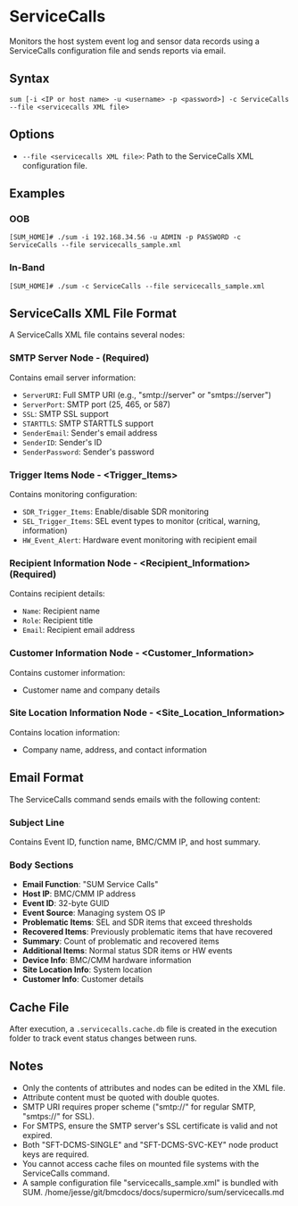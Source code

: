 # ServiceCalls

Monitors the host system event log and sensor data records using a ServiceCalls configuration file and sends reports via email.

## Syntax

```
sum [-i <IP or host name> -u <username> -p <password>] -c ServiceCalls --file <servicecalls XML file>
```

## Options

- `--file <servicecalls XML file>`: Path to the ServiceCalls XML configuration file.

## Examples

### OOB
```
[SUM_HOME]# ./sum -i 192.168.34.56 -u ADMIN -p PASSWORD -c ServiceCalls --file servicecalls_sample.xml
```

### In-Band
```
[SUM_HOME]# ./sum -c ServiceCalls --file servicecalls_sample.xml
```

## ServiceCalls XML File Format

A ServiceCalls XML file contains several nodes:

### SMTP Server Node - <SMTPServer> (Required)
Contains email server information:
- `ServerURI`: Full SMTP URI (e.g., "smtp://server" or "smtps://server")
- `ServerPort`: SMTP port (25, 465, or 587)
- `SSL`: SMTP SSL support
- `STARTTLS`: SMTP STARTTLS support
- `SenderEmail`: Sender's email address
- `SenderID`: Sender's ID
- `SenderPassword`: Sender's password

### Trigger Items Node - <Trigger_Items>
Contains monitoring configuration:
- `SDR_Trigger_Items`: Enable/disable SDR monitoring
- `SEL_Trigger_Items`: SEL event types to monitor (critical, warning, information)
- `HW_Event_Alert`: Hardware event monitoring with recipient email

### Recipient Information Node - <Recipient_Information> (Required)
Contains recipient details:
- `Name`: Recipient name
- `Role`: Recipient title
- `Email`: Recipient email address

### Customer Information Node - <Customer_Information>
Contains customer information:
- Customer name and company details

### Site Location Information Node - <Site_Location_Information>
Contains location information:
- Company name, address, and contact information

## Email Format

The ServiceCalls command sends emails with the following content:

### Subject Line
Contains Event ID, function name, BMC/CMM IP, and host summary.

### Body Sections
- **Email Function**: "SUM Service Calls"
- **Host IP**: BMC/CMM IP address
- **Event ID**: 32-byte GUID
- **Event Source**: Managing system OS IP
- **Problematic Items**: SEL and SDR items that exceed thresholds
- **Recovered Items**: Previously problematic items that have recovered
- **Summary**: Count of problematic and recovered items
- **Additional Items**: Normal status SDR items or HW events
- **Device Info**: BMC/CMM hardware information
- **Site Location Info**: System location
- **Customer Info**: Customer details

## Cache File

After execution, a `.servicecalls.cache.db` file is created in the execution folder to track event status changes between runs.

## Notes

- Only the contents of attributes and nodes can be edited in the XML file.
- Attribute content must be quoted with double quotes.
- SMTP URI requires proper scheme ("smtp://" for regular SMTP, "smtps://" for SSL).
- For SMTPS, ensure the SMTP server's SSL certificate is valid and not expired.
- Both "SFT-DCMS-SINGLE" and "SFT-DCMS-SVC-KEY" node product keys are required.
- You cannot access cache files on mounted file systems with the ServiceCalls command.
- A sample configuration file "servicecalls_sample.xml" is bundled with SUM.</content>
<parameter name="filePath">/home/jesse/git/bmcdocs/docs/supermicro/sum/servicecalls.md